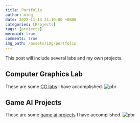 ```yaml
---
title: Portfolio
author: ming
date: 2022-11-13 21:10:00 +0800
categories: [Projects]
tags: [projects]     
mermaid: true
comments: true
img_path: /assets/img/portfolio
---
```

This post will include several labs and my own projects.

## Computer Graphics Lab
These are some [CG labs](/posts/cgLab) I have accomplished.
![pbr](aaa.png)

## Game AI Projects
These are some [game ai projects](/posts/gameai) I have accomplished.
![pbr](aaa.png)